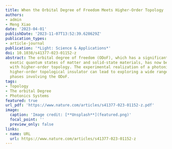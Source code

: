 ```yaml
---
title: When the Orbital Degree of Freedom Meets Higher-Order Topology
authors:
- admin
- Meng Xiao
date: '2023-04-01'
publishDate: '2023-11-07T13:52:39.628629Z'
publication_types:
- article-journal
publication: '*Light: Science & Applications*'
doi: 10.1038/s41377-023-01152-z
abstract: The orbital degree of freedom (ODoF), which has a significant impact on
  exotic quantum states of matter and solid-state materials, has now been combined
  with higher-order topology. The experimental realization of a photonic p-orbital
  higher-order topological insulator can lead to exploring a wide range of novel topological
  phases involving the ODoF.
tags:
- Topology
- The orbital Degree
- Photonics Systems
featured: true
url_pdf: 'https://www.nature.com/articles/s41377-023-01152-z.pdf'
image:
  caption: 'Image credit: [**Unsplash**](featured.png)'
  focal_point: ''
  preview_only: false
links:
- name: URL
  url: https://www.nature.com/articles/s41377-023-01152-z
---
```

